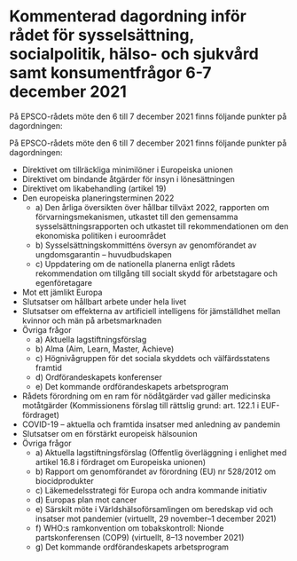 # Kommenterad dagordning inför rådet för sysselsättning, socialpolitik, hälso- och sjukvård samt konsumentfrågor 6-7 december 2021

På EPSCO-rådets möte den 6 till 7 december 2021 finns följande punkter på dagordningen:

På EPSCO-rådets möte den 6 till 7 december 2021 finns följande punkter på dagordningen:

* Direktivet om tillräckliga minimilöner i Europeiska unionen
* Direktivet om bindande åtgärder för insyn i lönesättningen
* Direktivet om likabehandling (artikel 19)
* Den europeiska planeringsterminen 2022
	+ a) Den årliga översikten över hållbar tillväxt 2022, rapporten om förvarningsmekanismen, utkastet till den gemensamma sysselsättningsrapporten och utkastet till rekommendationen om den ekonomiska politiken i euroområdet
	+ b) Sysselsättningskommitténs översyn av genomförandet av ungdomsgarantin – huvudbudskapen
	+ c) Uppdatering om de nationella planerna enligt rådets rekommendation om tillgång till socialt skydd för arbetstagare och egenföretagare
* Mot ett jämlikt Europa
* Slutsatser om hållbart arbete under hela livet
* Slutsatser om effekterna av artificiell intelligens för jämställdhet mellan kvinnor och män på arbetsmarknaden
* Övriga frågor
	+ a) Aktuella lagstiftningsförslag
	+ b) Alma (Aim, Learn, Master, Achieve)
	+ c) Högnivågruppen för det sociala skyddets och välfärdsstatens framtid
	+ d) Ordförandeskapets konferenser
	+ e) Det kommande ordförandeskapets arbetsprogram
* Rådets förordning om en ram för nödåtgärder vad gäller medicinska motåtgärder (Kommissionens förslag till rättslig grund: art. 122.1 i EUF-fördraget)
* COVID-19 – aktuella och framtida insatser med anledning av pandemin
* Slutsatser om en förstärkt europeisk hälsounion
* Övriga frågor
	+ a) Aktuella lagstiftningsförslag (Offentlig överläggning i enlighet med artikel 16.8 i fördraget om Europeiska unionen)
	+ b) Rapport om genomförandet av förordning (EU) nr 528/2012 om biocidprodukter
	+ c) Läkemedelsstrategi för Europa och andra kommande initiativ
	+ d) Europas plan mot cancer
	+ e) Särskilt möte i Världshälsoförsamlingen om beredskap vid och insatser mot pandemier (virtuellt, 29 november–1 december 2021)
	+ f) WHO:s ramkonvention om tobakskontroll: Nionde partskonferensen (COP9) (virtuellt, 8–13 november 2021)
	+ g) Det kommande ordförandeskapets arbetsprogram
